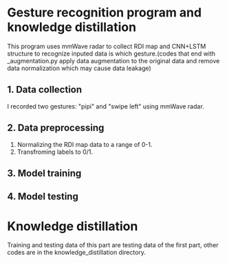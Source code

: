 # Gesture recognition program and knowledge distillation
This program uses mmWave radar to collect RDI map and CNN+LSTM structure to recognize inputed data is which gesture.(codes that end with _augmentation.py apply data augmentation to the original data and remove data normalization which may cause data leakage)
## 1. Data collection
I recorded two gestures: "pipi" and "swipe left" using mmWave radar.
## 2. Data preprocessing
1. Normalizing the RDI map data to a range of 0-1. 
2. Transfroming labels to 0/1.

## 3. Model training

## 4. Model testing

# Knowledge distillation
Training and testing data of this part are testing data of the first part, other codes are in the knowledge_distillation directory.